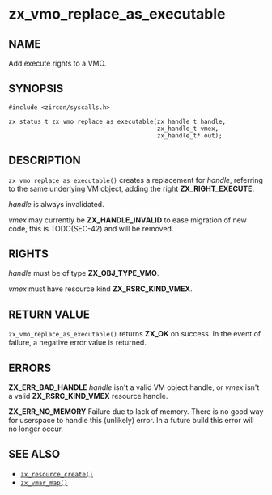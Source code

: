 # zx_vmo_replace_as_executable

## NAME

<!-- Updated by update-docs-from-abigen, do not edit. -->

Add execute rights to a VMO.

## SYNOPSIS

<!-- Updated by update-docs-from-abigen, do not edit. -->

```
#include <zircon/syscalls.h>

zx_status_t zx_vmo_replace_as_executable(zx_handle_t handle,
                                         zx_handle_t vmex,
                                         zx_handle_t* out);
```

## DESCRIPTION

`zx_vmo_replace_as_executable()` creates a replacement for *handle*, referring
to the same underlying VM object, adding the right **ZX_RIGHT_EXECUTE**.

*handle* is always invalidated.

*vmex* may currently be **ZX_HANDLE_INVALID** to ease migration of new code,
this is TODO(SEC-42) and will be removed.

## RIGHTS

<!-- Updated by update-docs-from-abigen, do not edit. -->

*handle* must be of type **ZX_OBJ_TYPE_VMO**.

*vmex* must have resource kind **ZX_RSRC_KIND_VMEX**.

## RETURN VALUE

`zx_vmo_replace_as_executable()` returns **ZX_OK** on success. In the event
of failure, a negative error value is returned.

## ERRORS

**ZX_ERR_BAD_HANDLE**  *handle* isn't a valid VM object handle, or
*vmex* isn't a valid **ZX_RSRC_KIND_VMEX** resource handle.

**ZX_ERR_NO_MEMORY**  Failure due to lack of memory.
There is no good way for userspace to handle this (unlikely) error.
In a future build this error will no longer occur.

## SEE ALSO

 - [`zx_resource_create()`]
 - [`zx_vmar_map()`]

<!-- References updated by update-docs-from-abigen, do not edit. -->

[`zx_resource_create()`]: resource_create.md
[`zx_vmar_map()`]: vmar_map.md
